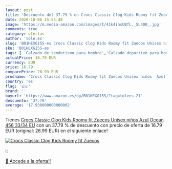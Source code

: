 ```yaml
---
layout: post
title: 'Descuento del 37.79 % en Crocs Classic Clog Kids Roomy fit Zuecos'
date: 2020-10-06 15:54:48
image: 'https://m.media-amazon.com/images/I/41k4insUBfL._SL400_.jpg'
comments: true
category: ofertas
author: 'tole.es'
slug: 'B01HEXG15S-es Crocs Classic Clog Kids Roomy fit Zuecos Unisex niños Azul...'
sku: 'B01HEXG15S-es'
tags: [ 'Calzado de senderismo para hombre','Calzado deportivo para hombre','Chanclas y sandalias de piscina para hombre','Zapatillas de senderismo para hombre','Zapatillas y calzado deportivo para hombre','Zapatos','Zapatos para hombre','Zapatos y complementos','zuecos', ]
actualPrice: 16.79 EUR
currency: EUR
price: 16.79
comparePrice: 26.99 EUR
prodname: 'Crocs Classic Clog Kids Roomy fit Zuecos Unisex niños  Azul  Ocean 456   33/34 EU'
country: 'es'
flag: '🇪🇸'
brand: ''
buyurl: 'https://www.amazon.es/dp/B01HEXG15S/?tag=tolees-21'
descuento: '37.79'
average: '17.938000000000002'
---
```


Tienes [Crocs Classic Clog Kids Roomy fit Zuecos Unisex niños  Azul  Ocean 456   33/34 EU](https://www.amazon.es/dp/B01HEXG15S/?tag=tolees-21) con un 37.79 % de descuento con precio de oferta de 16.79 EUR (original: 26.99 EUR) en el siguiente enlace!

[![Crocs Classic Clog Kids Roomy fit Zuecos](https://m.media-amazon.com/images/I/41k4insUBfL._SL400_.jpg)](https://www.amazon.es/dp/B01HEXG15S/?tag=tolees-21)

ℹ️:


[🛒 Accede a la oferta!!](https://www.amazon.es/dp/B01HEXG15S/?tag=tolees-21)
